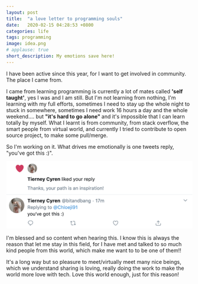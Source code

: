 ```yaml
---
layout: post
title:  "a love letter to programming souls"
date:   2020-02-15 04:28:53 +0800
categories: life
tags: programming
image: idea.png
# applause: true
short_description: My emotions save here!
--- 
```


I have been active since this year, for I want to get involved in community. The place I came from. <br/>

I came from learning programming is currently a lot of mates called <strong>'self taught'</strong>, yes I was and I am still. But I'm not learning from nothing, I'm learning with my full efforts, sometimes I need to stay up the whole night to stuck in somewhere, sometimes I need work 16 hours a day and the whole weekend.... but <strong>"it's hard to go alone" </strong> and it's impossible that I can learn totally by myself. What I learnt is from community, from stack overflow, the smart people from virtual world, and currently I tried to contribute to open source project, to make some pull/merge. 

So I'm working on it. What drives me emotionally is one tweets reply, "you've got this :)". 

<img src='../assets/idea.png'/>

I'm blessed and so content when hearing this. I know this is always the reason that let me stay in this field, for I have met and talked to so much kind people from this world, which make me want to to be one of them!! 

It's a long way but so pleasure to meet/virtually meet many nice beings, which we understand sharing is loving, really doing the work to make the world more love with tech. Love this world enough, just for this reason! 


